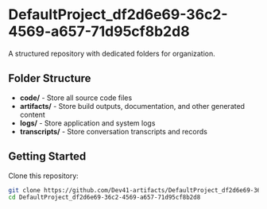 # DefaultProject_df2d6e69-36c2-4569-a657-71d95cf8b2d8
A structured repository with dedicated folders for organization.

## Folder Structure

- **code/** - Store all source code files
- **artifacts/** - Store build outputs, documentation, and other generated content
- **logs/** - Store application and system logs
- **transcripts/** - Store conversation transcripts and records

## Getting Started

Clone this repository:
```bash
git clone https://github.com/Dev41-artifacts/DefaultProject_df2d6e69-36c2-4569-a657-71d95cf8b2d8
cd DefaultProject_df2d6e69-36c2-4569-a657-71d95cf8b2d8
```
